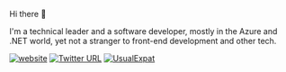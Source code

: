 Hi there 👋

I'm a technical leader and a software developer, mostly in the Azure and .NET world, yet not a stranger to front-end development and other tech.


[![website](https://img.shields.io/badge/blog-usualexpat.com-brightgreen)](https://usualexpat.com) 
[![Twitter URL](https://img.shields.io/twitter/url?label=%40pwieszynski&style=social&url=https%3A%2F%2Ftwitter.com%2Fpwieszynski)](https://twitter.com/pwieszynski)
[![UsualExpat](https://img.shields.io/youtube/channel/views/UCUdilFzFJKfzwKghoAWov_g?label=UsualExpat&style=social)](https://www.youtube.com/@UsualExpat/videos)




